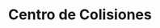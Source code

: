 ---
title: "Centro de Colisiones"
url: /quito/centro-de-colisiones-vicente-solano/
shop: Autoteile
---